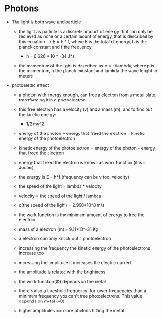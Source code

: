 # Photons

* The light is both wave and particle
  * the light as particle is a discrete amount of energy that can only be recieved as none or a certain mount of energy, that is described by this equation --> E = h * f, where E is the total of energy, h is the planck constant and f the frequency
    * h = 6.626 * 10 ^ -34 J*s

  * the momentum of the light is described as p = h/lambda, where p is the momentum, h the planck constant and lambda the wave lenght in meters

* photoeletric effect
  * a photon with energy enough, can free a electron from a metal plate, transforming it in a photoelectron
  * this free electron has a velocity (v) and a mass (m), and to find out the kinetic energy: 
    * 1/2 mv^2

  * energy of the photon = energy that freed the electron + kinetic energy of the photoelectron
  * kinetic energy of the photoelectron = energy of the photon - energy that freed the electron
  * energy that freed the electron is known as work function (it is in Joules)
 
  * the energy is E = h*f (frequency can be v too, velocity)

  * the speed of the light = lambda * velocity
  * velocity = the speed of the light / lambda

  * c(the speed of the light) = 2.998*10^8 m/s

  * the work function is the minimum amount of energy to free the electron

  * mass of a electron (m) = 9.11*10^-31 Kg

  * a electron can only knock out a photoelectron

  * increasing the frequency the kinetic energy of the photoelectrons increase too
  * increasing the amplitude it increases the electric current
  
  * the amplitude is related with the brightness
  
  * the work function(Φ) depends on the metal
  
  * there's also a threshold frequency. for lower frequencies than a minimum frequency you can't free photoelectrons. This value depends on metal (v0)

  * higher amplitudes == more photons hitting the metal


  
